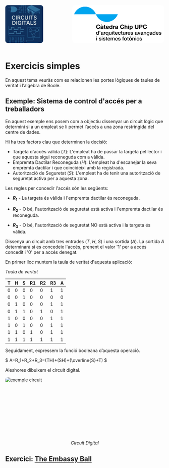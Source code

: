 <!-- Posar aquesta imatge al començament de cada lliçó -->
<img src='../logos/illustracio1.png' alt="Circuits digitals" style=" float: left; border-radius: 8px; height: 120px; text-align: right;"/>
<img src='../logos/LogoCatedraCHIPBlanc.jpg' alt="Logo Càtedra Chip" style="float: right; border-radius: 8px; height: 120px; text-align: right;"/>
<div style="clear: both;"></div>
<br>

# Exercicis simples
En aquest tema veuràs com es relacionen les portes lògiques de taules de veritat i l’àlgebra de Boole.

## Exemple: Sistema de control d'accés per a treballadors
En aquest exemple ens posem com a objectiu dissenyar un circuit lògic que determini si a un empleat se li permet l’accés a una zona restringida del centre de dades.

Hi ha tres factors clau que determinen la decisió:

* Targeta d'accés vàlida ($T$): L'empleat ha de passar la targeta pel lector i que aquesta sigui reconeguda com a vàlida.
* Empremta Dactilar Reconeguda ($H)$: L'empleat ha d'escanejar la seva empremta dactilar i que coincideixi amb la registrada.
* Autorització de Seguretat ($S$): L'empleat ha de tenir una autorització de seguretat activa per a aquesta zona.

Les regles per concedir l'accés són les següents:

* **$R_1$** - La targeta és vàlida i l'empremta dactilar és reconeguda. 

* **$R_2$** - O bé, l'autorització de seguretat està activa i l'empremta dactilar és reconeguda. 

* **$R_3$** - O bé, l'autorització de seguretat NO està activa i la targeta és vàlida.

Dissenya un circuit amb tres entrades ($T$, $H$, $S$) i una sortida ($A$). La sortida $A$ determinarà si es concedeix l'accés, prenent el valor '$1$' per a accés concedit i '$0$' per a accés denegat.

En primer lloc muntem la taula de veritat d'aquesta aplicació:

<i>Taula de veritat</i>

|**T**|**H**|**S**|**R1**|**R2**|**R3**|**A**
|------ |------ |------ |------ |------ |------ |------
|0|0|0|0|0|1|1
|0|0|1|0|0|0|0
|0|1|0|0|0|1|1
|0|1|1|0|1|0|1
|1|0|0|0|0|1|1
|1|0|1|0|0|1|1
|1|1|0|1|0|1|1
|1|1|1|1|1|1|1


Seguidament, expressem la funció booleana d’aquesta operació.

$
A=R_1+R_2+R_3=(TH)+(SH)+(\overline{S}+T)
$

Aleshores dibuixem el circuit digital.
<!-- ************* EN CONSTRUCCIÓ *****************-->
<img src='../logos/enconstrucció.png' alt="exemple circuit" style="display:block; height:200px; margin:0 auto; border-radius: 8px;"/>
<center><i>Circuit Digital</i></center>





## Exercici: [The Embassy Ball](https://jutge.org/problems/X64345_en)




<!-- ************* EN CONSTRUCCIÓ *****************
<img src='../logos/enconstrucció.png' alt="Logos Càtedra Chip" style="display:block; height:200px; margin:0 auto; border-radius: 8px;"/>



<Autors autors="jpetit xcasas fmadrid"/>
